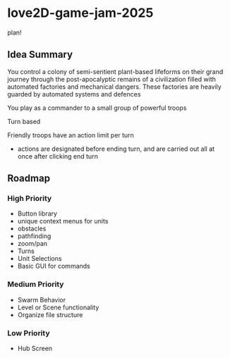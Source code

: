 # love2D-game-jam-2025
plan!

## Idea Summary
You control a colony of semi-sentient plant-based lifeforms on their grand journey through the post-apocalyptic remains of a civilization filled with automated factories and mechanical dangers.
These factories are heavily guarded by automated systems and defences

You play as a commander to a small group of powerful troops

Turn based

Friendly troops have an action limit per turn
 - actions are designated before ending turn, and are carried out all at once after clicking end turn

## Roadmap
### High Priority
- Button library
- unique context menus for units
- obstacles
- pathfinding
- zoom/pan
- Turns
- Unit Selections
- Basic GUI for commands

### Medium Priority
- Swarm Behavior
- Level or Scene functionality
- Organize file structure


### Low Priority
- Hub Screen
